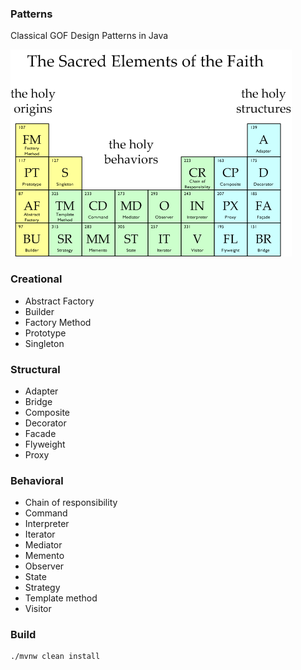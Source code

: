 ### Patterns

Classical GOF Design Patterns in Java

![alt text](patterns.png "Design Patterns")

### Creational

* Abstract Factory
* Builder
* Factory Method
* Prototype
* Singleton

### Structural

* Adapter
* Bridge
* Composite
* Decorator
* Facade
* Flyweight
* Proxy

### Behavioral

* Chain of responsibility
* Command
* Interpreter
* Iterator
* Mediator
* Memento
* Observer
* State
* Strategy
* Template method
* Visitor

### Build 
```bash
./mvnw clean install 
```
